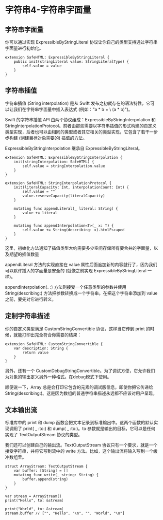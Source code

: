 # 字符串4-字符串字面量

## 字符串字面量

你可以通过实现 ExpressibleByStringLiteral 协议让你自己的类型支持通过字符串字面量进行初始化。

```
extension SafeHTML: ExpressibleByStringLiteral {
	public init(stringLiteral value: StringLiteralType) {
		self.value = value
	}
}
```


## 字符串插值

字符串插值 (String interpolation) 是从 Swift 发布之初就存在的语法特性。它可以让我们在字符串字面量中插入表达式 (例如："a * b = \ (a * b)")。

Swift 的字符串插值 API 由两个协议组成：ExpressibleByStringInterpolation 和 StringInterpolationProtocol。前者由那些需要以字符串插值的形式构建的自定义类型实现，后者也可以由相同的类型或者其它相关的类型实现，它包含了若干一步步构建 (创建目标对象需要的) 插值的方法。

ExpressibleByStringInterpolation 继承自 ExpressibleByStringLiteral。

```
extension SafeHTML: ExpressibleByStringInterpolation {
	init(stringInterpolation: SafeHTML) {
		self.value = stringInterpolation.value
	}
}

extension SafeHTML: StringInterpolationProtocol {
	init(literalCapacity: Int, interpolationCount: Int) {
		self.value = ""
		value.reserveCapacity(literalCapacity)
	}

	mutating func appendLiteral(_ literal: String) {
		value += literal
	}

	mutating func appendInterpolation<T>(_ x: T) {
		self.value += String(describing: x).htmlEscaped
	}
}

```

这里，初始化方法通知了插值类型大约需要多少空间存储所有要合并的字面量，以及期望的插值数量

appendLiteral 方法的实现直接在 value 属性后面追加新的内容就行了，因为我们可以默许插入的字面量是安全的 (就像之前实现 ExpressibleByStringLiteral 一样)。

appendInterpolation(_ :) 方法则接受一个任意类型的参数并使用 String(describing:) 方法把参数转换成一个字符串。在把这个字符串添加到 value 之前，要先对它进行转义。


## 定制字符串描述

你的自定义类型满足 CustomStringConvertible 协议，这样当它传到 print 的时候，就能打印出完全符合你需要的结果：

```
extension SafeHTML: CustomStringConvertible {
	var description: String {
		return value
	}
}
```

另外，还有一个 CustomDebugStringConvertible。为了调试方便，它允许我们为对象的输出定义另外一种格式。在debug模式下使用。

顺便说一下，Array 总是会打印它包含的元素的调试版信息，即使你把它传递给 String(describing:)。这是因为数组的普通字符串描述永远都不应该对用户呈现。


## 文本输出流

标准库中的 print 和 dump 函数会把文本记录到标准输出中。这两个函数的默认实现调用了 print( _ :to:) 和 dump( _ :to:)。to 参数就是输出的目标，它可以是任何实现了 TextOutputStream 协议的类型。

我们还可以创建自己的输出流。TextOutputStream 协议只有一个要求，就是一个接受字符串，并将它写到流中的 write 方法。比如，这个输出流将输入写到一个缓冲数组里。

```
struct ArrayStream: TextOutputStream {
	var buffer: [String] = []
	mutating func write(_ string: String) {
		buffer.append(string)
	}
}

var stream = ArrayStream()
print("Hello", to: &stream)

print("World", to: &stream)
stream.buffer // ["", "Hello", "\n", "", "World", "\n"]
```


